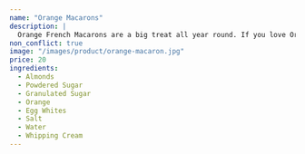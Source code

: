 ```yaml
---
name: "Orange Macarons"
description: |
  Orange French Macarons are a big treat all year round. If you love Orange and macarons then you will adore these tasty combinations with lots of variations. The flavor options are endless.
non_conflict: true
image: "/images/product/orange-macaron.jpg"
price: 20
ingredients:
  - Almonds
  - Powdered Sugar
  - Granulated Sugar
  - Orange
  - Egg Whites
  - Salt
  - Water
  - Whipping Cream
---
```

